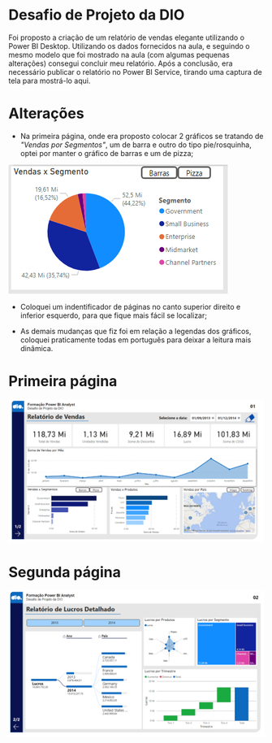 # Desafio de Projeto da DIO

Foi proposto a criação de um relatório de vendas elegante utilizando o Power BI Desktop. Utilizando os dados fornecidos na aula, e seguindo o mesmo modelo que foi mostrado na aula (com algumas pequenas alterações) consegui concluir meu relatório. Após a conclusão, era necessário publicar o relatório no Power BI Service, tirando uma captura de tela para mostrá-lo aqui. 

# Alterações 

- Na primeira página, onde era proposto colocar 2 gráficos se tratando de *"Vendas por Segmentos"*, um de barra e outro do tipo pie/rosquinha, optei por manter o gráfico de barras e um de pizza;

![grafico_pizza](https://github.com/Douglas-oc/relatorio_de_vendas_elegante/blob/main/grafico_pizza.png)

- Coloquei um indentificador de páginas no canto superior direito e inferior esquerdo, para que fique mais fácil se localizar;


- As demais mudanças que fiz foi em relação a legendas dos gráficos, coloquei praticamente todas em português para deixar a leitura mais dinâmica.

# Primeira página

![pag01_relatorio](https://github.com/Douglas-oc/relatorio_de_vendas_elegante/blob/main/pag01_relatorio.png)

# Segunda página

![pag02_relatorio](https://github.com/Douglas-oc/relatorio_de_vendas_elegante/blob/main/pag02_relatorio.png)

